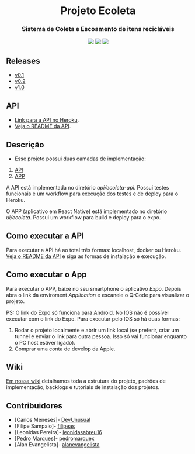 <h1 align="center">Projeto Ecoleta</h1>
<h3 align="center">Sistema de Coleta e Escoamento de itens recicláveis</h3>
<p align="center">
        <a href="https://github.com/ES2-UFPI/ecoleta/releases/tag/v1.0" alt="Version">
        <img src="https://img.shields.io/badge/version-1.0-green" /></a>
        <a href="https://github.com/ES2-UFPI/ecoleta/tree/main/api/ecoleta-api" alt="Laravel">
        <img src="https://img.shields.io/badge/backend-laravel-red" /></a>
        <a href="https://github.com/ES2-UFPI/ecoleta/tree/main/ui/ecoleta" alt="React Native">
        <img src="https://img.shields.io/badge/frontend-react%20native-blue" /></a>
</p>


## Releases
* [v0.1](https://github.com/ES2-UFPI/ecoleta/releases/tag/v0.1)
* [v0.2](https://github.com/ES2-UFPI/ecoleta/releases/tag/v0.2.0)
* [v1.0](https://github.com/ES2-UFPI/ecoleta/releases/tag/v1.0)

## API
* [Link para a API no Heroku](https://ufpi-ecoleta.herokuapp.com/).
* [Veja o README da API](https://github.com/ES2-UFPI/ecoleta/tree/main/api/ecoleta-api).

## Descrição
* Esse projeto possui duas camadas de implementação:
1. [API](http://ufpi-ecoleta.herokuapp.com/login)
2. [APP](https://expo.dev/@filipeas/ecoleta)

A API está implementada no diretório *api/ecoleta-api*. Possui testes funcionais e um workflow para execução dos testes e de deploy para o Heroku.

O APP (aplicativo em React Native) está implementado no diretório *ui/ecoleta*. Possui um workflow para build e deploy para o expo.

## Como executar a API
Para executar a API há ao total três formas: localhost, docker ou Heroku. [Veja o README da API](https://github.com/ES2-UFPI/ecoleta/tree/main/api/ecoleta-api) e siga as formas de instalação e execução.

## Como executar o App
Para executar o APP, baixe no seu smartphone o aplicativo *Expo*. Depois abra o link da enviroment *Application* e escaneie o QrCode para visualizar o projeto.

PS: O link do Expo só funciona para Android. No IOS não é possível executar com o link do Expo. Para executar pelo IOS só há duas formas:
1. Rodar o projeto localmente e abrir um link local (se preferir, criar um tunnel e enviar o link para outra pessoa. Isso só vai funcionar enquanto o PC host estiver ligado).
2. Comprar uma conta de develop da Apple.

## Wiki
[Em nossa wiki](https://github.com/ES2-UFPI/ecoleta/wiki) detalhamos toda a estrutura do projeto, padrões de implementação, backlogs e tutoriais de instalação dos projetos.

## Contribuidores
* [Carlos Meneses]- [DevUnusual](https://github.com/DevUnusual)
* [Filipe Sampaio]- [filipeas](https://github.com/filipeas)
* [Leonidas Pereira]- [leonidasabreu16](https://github.com/leonidasabreu16)
* [Pedro Marques]- [pedromarquex](https://github.com/pedromarquex)
* [Alan Evangelista]- [alanevangelista](https://github.com/alanevangelista)